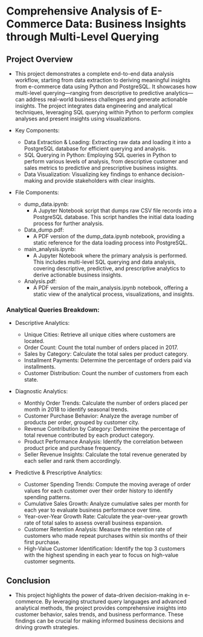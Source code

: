 # Comprehensive Analysis of E-Commerce Data: Business Insights through Multi-Level Querying

## Project Overview

- This project demonstrates a complete end-to-end data analysis workflow, starting from data extraction to deriving meaningful insights from e-commerce data using Python and PostgreSQL. It showcases how multi-level querying—ranging from descriptive to predictive analytics—can address real-world business challenges and generate actionable insights. The project integrates data engineering and analytical techniques, leveraging SQL querying within Python to perform complex analyses and present insights using visualizations.

- Key Components:
  - Data Extraction & Loading: Extracting raw data and loading it into a PostgreSQL database for efficient querying and analysis.
  - SQL Querying in Python: Employing SQL queries in Python to perform various levels of analysis, from descriptive customer and sales metrics to predictive and prescriptive business insights.
  - Data Visualization: Visualizing key findings to enhance decision-making and provide stakeholders with clear insights.

- File Components:
  - dump_data.ipynb:
    - A Jupyter Notebook script that dumps raw CSV file records into a PostgreSQL database. This script handles the initial data loading process for further analysis.
  - Data_dump.pdf:
    - A PDF version of the dump_data.ipynb notebook, providing a static reference for the data loading process into PostgreSQL.
  - main_analysis.ipynb:
    - A Jupyter Notebook where the primary analysis is performed. This includes multi-level SQL querying and data analysis, covering descriptive, predictive, and prescriptive analytics to derive actionable business insights.
  - Analysis.pdf:
    - A PDF version of the main_analysis.ipynb notebook, offering a static view of the analytical process, visualizations, and insights.

### Analytical Queries Breakdown:
- Descriptive Analytics:

    - Unique Cities: Retrieve all unique cities where customers are located.
    - Order Count: Count the total number of orders placed in 2017.
    - Sales by Category: Calculate the total sales per product category.
    - Installment Payments: Determine the percentage of orders paid via installments.
    - Customer Distribution: Count the number of customers from each state.

- Diagnostic Analytics:

    - Monthly Order Trends: Calculate the number of orders placed per month in 2018 to identify seasonal trends.
    - Customer Purchase Behavior: Analyze the average number of products per order, grouped by customer city.
    - Revenue Contribution by Category: Determine the percentage of total revenue contributed by each product category.
    - Product Performance Analysis: Identify the correlation between product price and purchase frequency.
    - Seller Revenue Insights: Calculate the total revenue generated by each seller and rank them accordingly.

- Predictive & Prescriptive Analytics:

    - Customer Spending Trends: Compute the moving average of order values for each customer over their order history to identify spending patterns.
    - Cumulative Sales Growth: Analyze cumulative sales per month for each year to evaluate business performance over time.
    - Year-over-Year Growth Rate: Calculate the year-over-year growth rate of total sales to assess overall business expansion.
    - Customer Retention Analysis: Measure the retention rate of customers who made repeat purchases within six months of their first purchase.
    - High-Value Customer Identification: Identify the top 3 customers with the highest spending in each year to focus on high-value customer segments.

## Conclusion
- This project highlights the power of data-driven decision-making in e-commerce. By leveraging structured query languages and advanced analytical methods, the project provides comprehensive insights into customer behavior, sales trends, and business performance. These findings can be crucial for making informed business decisions and driving growth strategies.
